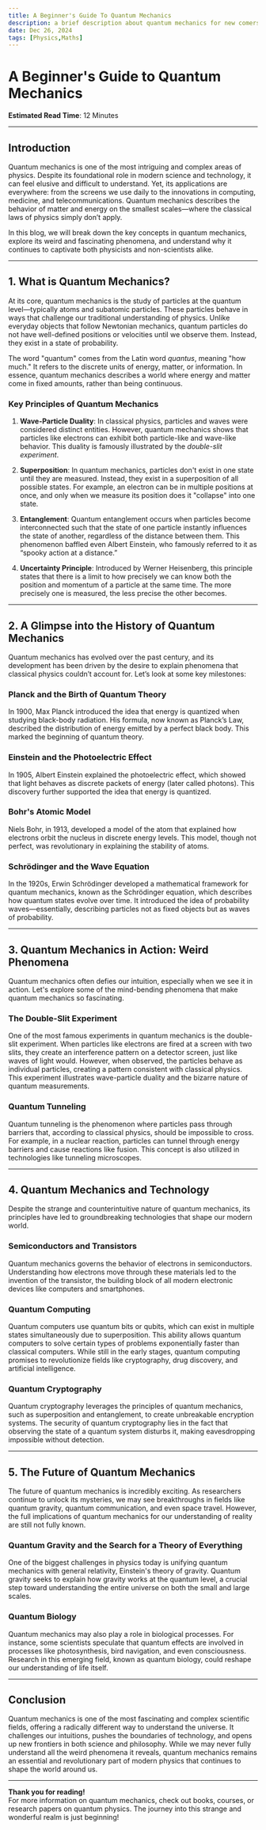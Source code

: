 ```yaml
---
title: A Beginner's Guide To Quantum Mechanics
description: a brief description about quantum mechanics for new comers to the subject 
date: Dec 26, 2024
tags: [Physics,Maths]
---
```

# A Beginner's Guide to Quantum Mechanics

**Estimated Read Time**: 12 Minutes

---

## Introduction

Quantum mechanics is one of the most intriguing and complex areas of physics. Despite its foundational role in modern science and technology, it can feel elusive and difficult to understand. Yet, its applications are everywhere: from the screens we use daily to the innovations in computing, medicine, and telecommunications. Quantum mechanics describes the behavior of matter and energy on the smallest scales—where the classical laws of physics simply don’t apply.

In this blog, we will break down the key concepts in quantum mechanics, explore its weird and fascinating phenomena, and understand why it continues to captivate both physicists and non-scientists alike.

---

## 1. What is Quantum Mechanics?

At its core, quantum mechanics is the study of particles at the quantum level—typically atoms and subatomic particles. These particles behave in ways that challenge our traditional understanding of physics. Unlike everyday objects that follow Newtonian mechanics, quantum particles do not have well-defined positions or velocities until we observe them. Instead, they exist in a state of probability.

The word "quantum" comes from the Latin word *quantus*, meaning "how much." It refers to the discrete units of energy, matter, or information. In essence, quantum mechanics describes a world where energy and matter come in fixed amounts, rather than being continuous.

### Key Principles of Quantum Mechanics

1. **Wave-Particle Duality**: In classical physics, particles and waves were considered distinct entities. However, quantum mechanics shows that particles like electrons can exhibit both particle-like and wave-like behavior. This duality is famously illustrated by the *double-slit experiment*.

2. **Superposition**: In quantum mechanics, particles don't exist in one state until they are measured. Instead, they exist in a superposition of all possible states. For example, an electron can be in multiple positions at once, and only when we measure its position does it "collapse" into one state.

3. **Entanglement**: Quantum entanglement occurs when particles become interconnected such that the state of one particle instantly influences the state of another, regardless of the distance between them. This phenomenon baffled even Albert Einstein, who famously referred to it as “spooky action at a distance.”

4. **Uncertainty Principle**: Introduced by Werner Heisenberg, this principle states that there is a limit to how precisely we can know both the position and momentum of a particle at the same time. The more precisely one is measured, the less precise the other becomes.

---

## 2. A Glimpse into the History of Quantum Mechanics

Quantum mechanics has evolved over the past century, and its development has been driven by the desire to explain phenomena that classical physics couldn’t account for. Let’s look at some key milestones:

### **Planck and the Birth of Quantum Theory**  
In 1900, Max Planck introduced the idea that energy is quantized when studying black-body radiation. His formula, now known as Planck’s Law, described the distribution of energy emitted by a perfect black body. This marked the beginning of quantum theory.

### **Einstein and the Photoelectric Effect**  
In 1905, Albert Einstein explained the photoelectric effect, which showed that light behaves as discrete packets of energy (later called photons). This discovery further supported the idea that energy is quantized.

### **Bohr's Atomic Model**  
Niels Bohr, in 1913, developed a model of the atom that explained how electrons orbit the nucleus in discrete energy levels. This model, though not perfect, was revolutionary in explaining the stability of atoms.

### **Schrödinger and the Wave Equation**  
In the 1920s, Erwin Schrödinger developed a mathematical framework for quantum mechanics, known as the Schrödinger equation, which describes how quantum states evolve over time. It introduced the idea of probability waves—essentially, describing particles not as fixed objects but as waves of probability.

---

## 3. Quantum Mechanics in Action: Weird Phenomena

Quantum mechanics often defies our intuition, especially when we see it in action. Let's explore some of the mind-bending phenomena that make quantum mechanics so fascinating.

### **The Double-Slit Experiment**  
One of the most famous experiments in quantum mechanics is the double-slit experiment. When particles like electrons are fired at a screen with two slits, they create an interference pattern on a detector screen, just like waves of light would. However, when observed, the particles behave as individual particles, creating a pattern consistent with classical physics. This experiment illustrates wave-particle duality and the bizarre nature of quantum measurements.

### **Quantum Tunneling**  
Quantum tunneling is the phenomenon where particles pass through barriers that, according to classical physics, should be impossible to cross. For example, in a nuclear reaction, particles can tunnel through energy barriers and cause reactions like fusion. This concept is also utilized in technologies like tunneling microscopes.

---

## 4. Quantum Mechanics and Technology

Despite the strange and counterintuitive nature of quantum mechanics, its principles have led to groundbreaking technologies that shape our modern world.

### **Semiconductors and Transistors**  
Quantum mechanics governs the behavior of electrons in semiconductors. Understanding how electrons move through these materials led to the invention of the transistor, the building block of all modern electronic devices like computers and smartphones.

### **Quantum Computing**  
Quantum computers use quantum bits or qubits, which can exist in multiple states simultaneously due to superposition. This ability allows quantum computers to solve certain types of problems exponentially faster than classical computers. While still in the early stages, quantum computing promises to revolutionize fields like cryptography, drug discovery, and artificial intelligence.

### **Quantum Cryptography**  
Quantum cryptography leverages the principles of quantum mechanics, such as superposition and entanglement, to create unbreakable encryption systems. The security of quantum cryptography lies in the fact that observing the state of a quantum system disturbs it, making eavesdropping impossible without detection.

---

## 5. The Future of Quantum Mechanics

The future of quantum mechanics is incredibly exciting. As researchers continue to unlock its mysteries, we may see breakthroughs in fields like quantum gravity, quantum communication, and even space travel. However, the full implications of quantum mechanics for our understanding of reality are still not fully known.

### **Quantum Gravity and the Search for a Theory of Everything**  
One of the biggest challenges in physics today is unifying quantum mechanics with general relativity, Einstein's theory of gravity. Quantum gravity seeks to explain how gravity works at the quantum level, a crucial step toward understanding the entire universe on both the small and large scales.

### **Quantum Biology**  
Quantum mechanics may also play a role in biological processes. For instance, some scientists speculate that quantum effects are involved in processes like photosynthesis, bird navigation, and even consciousness. Research in this emerging field, known as quantum biology, could reshape our understanding of life itself.

---

## Conclusion

Quantum mechanics is one of the most fascinating and complex scientific fields, offering a radically different way to understand the universe. It challenges our intuitions, pushes the boundaries of technology, and opens up new frontiers in both science and philosophy. While we may never fully understand all the weird phenomena it reveals, quantum mechanics remains an essential and revolutionary part of modern physics that continues to shape the world around us.

--- 

**Thank you for reading!**  
For more information on quantum mechanics, check out books, courses, or research papers on quantum physics. The journey into this strange and wonderful realm is just beginning!
